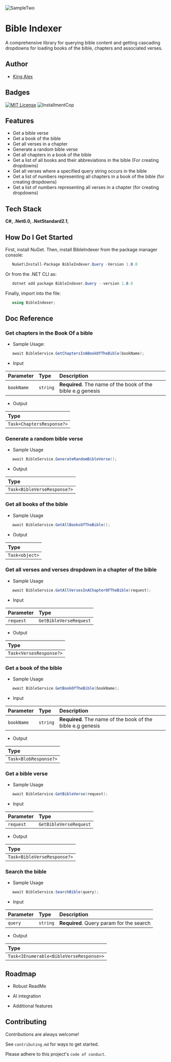 ![SampleTwo](https://user-images.githubusercontent.com/58665121/215287700-db1d5c57-1d2c-45e6-ba2a-93987faf361a.png)

# Bible Indexer

A comprehensive library for querying bible content and getting cascading dropdowns for loading books of the bible, chapters and associated verses.


## Author

- [King Alex](https://github.com/king-Alex-d-great)


## Badges

[![MIT License](https://img.shields.io/badge/License-MIT-green.svg)](https://choosealicense.com/licenses/mit/)
![InstallmentCop](https://user-images.githubusercontent.com/58665121/215287594-c8ae9e26-b377-40f6-869b-91557173807b.png)




## Features
- Get a bible verse
- Get a book of the bible
- Get all verses in a chapter
- Generate a random bible verse
- Get all chapters in a book of the bible
- Get a list of all books and their abbreviations in the bible (For creating dropdowns)
- Get all verses where a specified query string occurs in the bible
- Get a list of numbers representing all chapters in a book of the bible (for creating dropdowns)
- Get a list of numbers representing all verses in a chapter (for creating dropdowns)

## Tech Stack

**C#, .Net6.0, .NetStandard2.1**, 



## How Do I Get Started

First, install NuGet. Then, install BibleIndexer from the package manager console:

```C#   
   NuGet\Install-Package BibleIndexer.Query -Version 1.0.0
```

Or from the .NET CLI as:
```C#   
   dotnet add package BibleIndexer.Query --version 1.0.0
```

Finally, import into the file:
```C#   
   using BibleIndexer;
```
## Doc Reference

### Get chapters in the Book Of a bible

- Sample Usage:

```C#
   await BibleService.GetChaptersInABookOfTheBible(bookName);   
```

- Input

| Parameter  | Type     | Description                         |
| :--------  | :------- | :-------------------------          |
| `bookName` | `string` | **Required**. The name of the book of the bible e.g genesis |

- Output

| Type     |
| :------- |
| `Task<ChaptersResponse?>` |


### Generate a random bible verse
- Sample Usage

```C#   
   await BibleService.GenerateRandomBibleVerse();
```
- Output

| Type     |
| :------- |
| `Task<BibleVerseResponse?>` |

### Get all books of the bible
- Sample Usage

```C#   
   await BibleService.GetAllBooksOfTheBible();
```
- Output

| Type     |
| :------- |
| `Task<object>` |

### Get all verses and verses dropdown in a chapter of the bible
- Sample Usage

```C#   
   await BibleService.GetAllVersesInAChapterOFTheBible(request);
```
- Input

| Parameter  | Type     | 
| :--------  | :------- | 
| `request` | `GetBibleVerseRequest` |  

- Output

| Type     |
| :------- |
| `Task<VersesResponse?>` |

### Get a book of the bible
- Sample Usage

```C#   
   await BibleService.GetBookOfTheBible(bookName);
```
- Input

| Parameter  | Type     | Description                         |
| :--------  | :------- | :-------------------------          |
| `bookName` | `string` | **Required**. The name of the book of the bible e.g genesis |

- Output

| Type     |
| :------- |
| `Task<BlobResponse?>` |

### Get a bible verse
- Sample Usage
```C#   
   await BibleService.GetBibleVerse(request);
```
- Input

| Parameter  | Type     | 
| :--------  | :------- |
| `request` | `GetBibleVerseRequest` | 

- Output

| Type     |
| :------- |
| `Task<BibleVerseResponse?>` |

### Search the bible
- Sample Usage

```C#   
   await BibleService.SearchBible(query);
```
- Input

| Parameter  | Type     | Description                         |
| :--------  | :------- | :-------------------------          |
| `query` | `string` | **Required**. Query param for the search |

- Output

| Type     |
| :------- |
| `Task<IEnumerable<BibleVerseResponse>>` |




## Roadmap


- Robust ReadMe

- AI integration
- Additional features



## Contributing

Contributions are always welcome!

See `contributing.md` for ways to get started.

Please adhere to this project's `code of conduct`.
